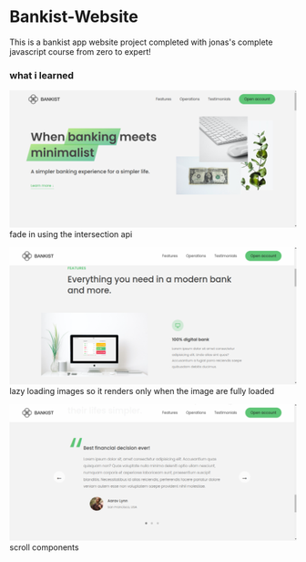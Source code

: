 # Bankist-Website
 This is a bankist app website project completed with jonas's complete javascript course from zero to expert!

 ### what i learned
 ![](/img/heros.png)
 fade in using the intersection api
 
 ![](/img/lazy.png)
 lazy loading images so it renders only when the image are fully loaded

 ![](/img/scroll.png)
 scroll components
